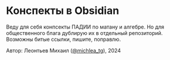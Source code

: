 # Конспекты в Obsidian

Веду для себя конпсекты ПАДИИ по матану и алгебре. Но для общественного блага дублирую их в отдельный репозиторий. Возможны битые ссылки, пишите, поправлю.

Автор: Леонтьев Михаил ([@michlea_tg](https://t.me/michlea_tg)), 2024

